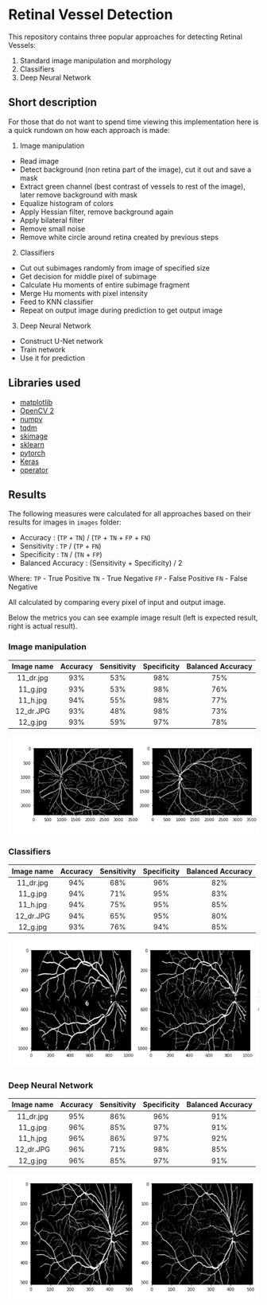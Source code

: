 # Retinal Vessel Detection
This repository contains three popular approaches for detecting Retinal Vessels:
1. Standard image manipulation and morphology
2. Classifiers
3. Deep Neural Network

## Short description
For those that do not want to spend time viewing this implementation here is a quick rundown on how each approach is made:
1. Image manipulation
* Read image
* Detect background (non retina part of the image), cut it out and save a mask
* Extract green channel (best contrast of vessels to rest of the image), later remove background with mask
* Equalize histogram of colors
* Apply Hessian filter, remove background again
* Apply bilateral filter
* Remove small noise
* Remove white circle around retina created by previous steps

2. Classifiers
* Cut out subimages randomly from image of specified size
* Get decision for middle pixel of subimage
* Calculate Hu moments of entire subimage fragment
* Merge Hu moments with pixel intensity
* Feed to KNN classifier
* Repeat on output image during prediction to get output image

3. Deep Neural Network
* Construct U-Net network
* Train network
* Use it for prediction

## Libraries used
* [matplotlib](https://pypi.org/project/matplotlib/)
* [OpenCV 2](https://pypi.org/project/opencv-python/)
* [numpy](https://pypi.org/project/numpy/)
* [tqdm](https://pypi.org/project/tqdm/)
* [skimage](https://pypi.org/project/scikit-image/)
* [sklearn](https://pypi.org/project/scikit-learn/)
* [pytorch](https://pypi.org/project/torch/)
* [Keras](https://pypi.org/project/keras/)
* [operator](https://pypi.org/project/pyoperators/)

## Results

The following measures were calculated for all approaches based on their results for images in `images` folder:
* Accuracy : (`TP` + `TN`) / (`TP` + `TN` + `FP` + `FN`) 
* Sensitivity : `TP` / (`TP` + `FN`) 
* Specificity : `TN` / (`TN` + `FP`) 
* Balanced Accuracy : (Sensitivity + Specificity) / 2 

Where:
`TP` - True Positive
`TN` - True Negative
`FP` - False Positive
`FN` - False Negative

All calculated by comparing every pixel of input and output image.

Below the metrics you can see example image result (left is expected result, right is actual result).

### Image manipulation
| Image name | Accuracy | Sensitivity | Specificity | Balanced Accuracy |
|:----------:|:--------:|:-----------:|:-----------:|:-----------------:|
|  11_dr.jpg |    93%   |     53%     |     98%     |        75%        |
|  11_g.jpg  |    93%   |     53%     |     98%     |        76%        |
|  11_h.jpg  |    94%   |     55%     |     98%     |        77%        |
|  12_dr.JPG |    93%   |     48%     |     98%     |        73%        |
|  12_g.jpg  |    93%   |     59%     |     97%     |        78%        |

![alt text](https://github.com/Dawnkai/retinal-vessels/blob/master/morphology.png)
### Classifiers
| Image name | Accuracy | Sensitivity | Specificity | Balanced Accuracy |
|:----------:|:--------:|:-----------:|:-----------:|:-----------------:|
|  11_dr.jpg |    94%   |     68%     |     96%     |        82%        |
|  11_g.jpg  |    94%   |     71%     |     95%     |        83%        |
|  11_h.jpg  |    94%   |     75%     |     95%     |        85%        |
|  12_dr.JPG |    94%   |     65%     |     95%     |        80%        |
|  12_g.jpg  |    93%   |     76%     |     94%     |        85%        |

![alt text](https://github.com/Dawnkai/retinal-vessels/blob/master/knn.png)
### Deep Neural Network
| Image name | Accuracy | Sensitivity | Specificity | Balanced Accuracy |
|:----------:|:--------:|:-----------:|:-----------:|:-----------------:|
|  11_dr.jpg |    95%   |     86%     |     96%     |        91%        |
|  11_g.jpg  |    96%   |     85%     |     97%     |        91%        |
|  11_h.jpg  |    96%   |     86%     |     97%     |        92%        |
|  12_dr.JPG |    96%   |     71%     |     98%     |        85%        |
|  12_g.jpg  |    96%   |     85%     |     97%     |        91%        |

![alt text](https://github.com/Dawnkai/retinal-vessels/blob/master/dnn.png)
